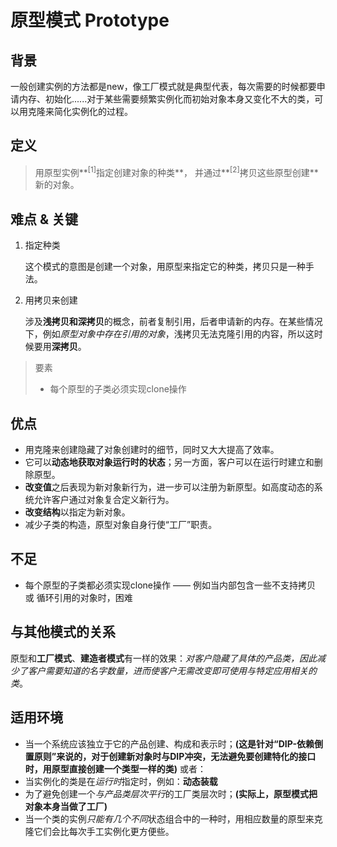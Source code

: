 # 原型模式 Prototype
## 背景
一般创建实例的方法都是new，像工厂模式就是典型代表，每次需要的时候都要申请内存、初始化......对于某些需要频繁实例化而初始对象本身又变化不大的类，可以用克隆来简化实例化的过程。

## 定义
>用原型实例**<sup>[1]</sup>指定创建对象的种类**， 并通过**<sup>[2]</sup>拷贝这些原型创建**新的对象。

## 难点 & 关键
1. 指定种类

   这个模式的意图是创建一个对象，用原型来指定它的种类，拷贝只是一种手法。

2. 用拷贝来创建

   涉及**浅拷贝和深拷贝**的概念，前者复制引用，后者申请新的内存。在某些情况下，例如*原型对象中存在引用的对象*，浅拷贝无法克隆引用的内容，所以这时候要用**深拷贝**。

> 要素
> + 每个原型的子类必须实现clone操作

## 优点
+ 用克隆来创建隐藏了对象创建时的细节，同时又大大提高了效率。
+ 它可以**动态地获取对象运行时的状态**；另一方面，客户可以在运行时建立和删除原型。
+ **改变值**之后表现为新对象新行为，进一步可以注册为新原型。如高度动态的系统允许客户通过对象复合定义新行为。
+ **改变结构**以指定为新对象。
+ 减少子类的构造，原型对象自身行使“工厂”职责。

## 不足
+ 每个原型的子类都必须实现clone操作 —— 例如当内部包含一些不支持拷贝 或 循环引用的对象时，困难

## 与其他模式的关系
原型和**工厂模式**、**建造者模式**有一样的效果：*对客户隐藏了具体的产品类，因此减少了客户需要知道的名字数量，进而使客户无需改变即可使用与特定应用相关的类*。

## 适用环境
+ 当一个系统应该独立于它的产品创建、构成和表示时；**(这是针对“DIP-依赖倒置原则”来说的，对于创建新对象时与DIP冲突，无法避免要创建特化的接口时，用原型直接创建一个类型一样的类)**
  或者：
+ 当实例化的类是在*运行时*指定时，例如：**动态装载**
+ 为了避免创建一个*与产品类层次平行*的工厂类层次时；**(实际上，原型模式把对象本身当做了工厂)**
+ 当一个类的实例*只能有几个不同*状态组合中的一种时，用相应数量的原型来克隆它们会比每次手工实例化更方便些。
